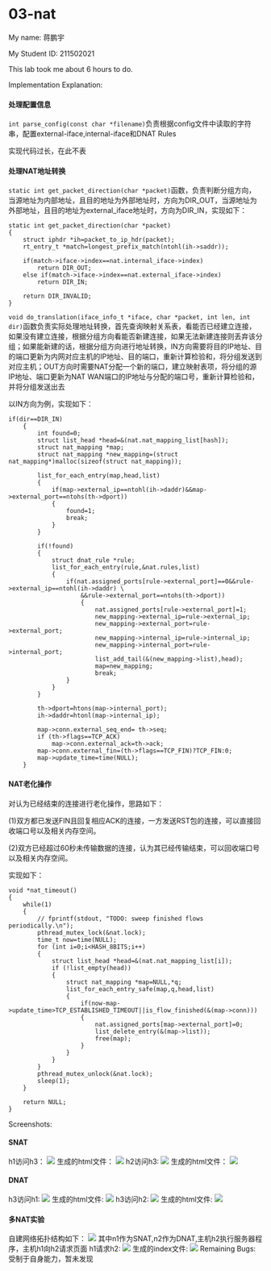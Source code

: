 03-nat
=============

My name: 蒋鹏宇

My Student ID: 211502021

This lab took me about 6 hours to do.

Implementation Explanation:
#### 处理配置信息
```int parse_config(const char *filename)```负责根据config文件中读取的字符串，配置external-iface,internal-iface和DNAT Rules

实现代码过长，在此不表

#### 处理NAT地址转换
```static int get_packet_direction(char *packet)```函数，负责判断分组方向，当源地址为内部地址，且目的地址为外部地址时，方向为DIR_OUT，当源地址为外部地址，且目的地址为external_iface地址时，方向为DIR_IN，实现如下：
```
static int get_packet_direction(char *packet)
{
	struct iphdr *ih=packet_to_ip_hdr(packet);
	rt_entry_t *match=longest_prefix_match(ntohl(ih->saddr));

	if(match->iface->index==nat.internal_iface->index)
		return DIR_OUT; 
	else if(match->iface->index==nat.external_iface->index) 
		return DIR_IN;

	return DIR_INVALID;
}
```
```void do_translation(iface_info_t *iface, char *packet, int len, int dir)```函数负责实际处理地址转换，首先查询映射关系表，看能否已经建立连接，如果没有建立连接，根据分组方向看能否新建连接，如果无法新建连接则丢弃该分组；如果能新建的话，根据分组方向进行地址转换，IN方向需要将目的IP地址、目的端口更新为内网对应主机的IP地址、目的端口，重新计算检验和，将分组发送到对应主机；OUT方向时需要NAT分配一个新的端口，建立映射表项，将分组的源IP地址、端口更新为NAT WAN端口的IP地址与分配的端口号，重新计算检验和，并将分组发送出去

以IN方向为例，实现如下：
```
if(dir==DIR_IN) 
	{
		int found=0;
		struct list_head *head=&(nat.nat_mapping_list[hash]);
		struct nat_mapping *map;
		struct nat_mapping *new_mapping=(struct nat_mapping*)malloc(sizeof(struct nat_mapping));

		list_for_each_entry(map,head,list)
		{
			if(map->external_ip==ntohl(ih->daddr)&&map->external_port==ntohs(th->dport))
			{
				found=1;
				break;
			}
		}

		if(!found)
		{
			struct dnat_rule *rule;
			list_for_each_entry(rule,&nat.rules,list)
			{
				if(nat.assigned_ports[rule->external_port]==0&&rule->external_ip==ntohl(ih->daddr) \
					&&rule->external_port==ntohs(th->dport)) 
					{
						nat.assigned_ports[rule->external_port]=1;
						new_mapping->external_ip=rule->external_ip;
						new_mapping->external_port=rule->external_port;
						new_mapping->internal_ip=rule->internal_ip;
						new_mapping->internal_port=rule->internal_port;
						list_add_tail(&(new_mapping->list),head);
						map=new_mapping;
						break;
				}
			}
		}

		th->dport=htons(map->internal_port);
		ih->daddr=htonl(map->internal_ip);

		map->conn.external_seq_end= th->seq;
		if (th->flags==TCP_ACK)
			map->conn.external_ack=th->ack;
		map->conn.external_fin=(th->flags==TCP_FIN)?TCP_FIN:0;
		map->update_time=time(NULL);
	} 
```
#### NAT老化操作
对认为已经结束的连接进行老化操作，思路如下：

(1)双方都已发送FIN且回复相应ACK的连接，一方发送RST包的连接，可以直接回收端口号以及相关内存空间。

(2)双方已经超过60秒未传输数据的连接，认为其已经传输结束，可以回收端口号以及相关内存空间。

实现如下：
```
void *nat_timeout()
{
	while(1)
	{
		// fprintf(stdout, "TODO: sweep finished flows periodically.\n");
		pthread_mutex_lock(&nat.lock);
		time_t now=time(NULL);
		for (int i=0;i<HASH_8BITS;i++)
		{
			struct list_head *head=&(nat.nat_mapping_list[i]);
			if (!list_empty(head))
			{
				struct nat_mapping *map=NULL,*q;
				list_for_each_entry_safe(map,q,head,list)
				{
					if(now-map->update_time>TCP_ESTABLISHED_TIMEOUT||is_flow_finished(&(map->conn))) 
					{
						nat.assigned_ports[map->external_port]=0;
						list_delete_entry(&(map->list));
						free(map);
					} 
				}
			}
		}
		pthread_mutex_unlock(&nat.lock);
		sleep(1);
	}

	return NULL;
}
```
Screenshots:
#### SNAT
h1访问h3：
![](https://ooo.0x0.ooo/2023/12/21/OKKYkL.png)
生成的html文件：
![](https://ooo.0x0.ooo/2023/12/21/OKKlYX.png)
h2访问h3:
![](https://ooo.0x0.ooo/2023/12/21/OKKfpi.png)
生成的html文件：
![](https://ooo.0x0.ooo/2023/12/21/OKKj5t.png)

#### DNAT
h3访问h1:
![](https://ooo.0x0.ooo/2023/12/21/OKK2Kx.png)
生成的html文件:
![](https://ooo.0x0.ooo/2023/12/21/OKKu1U.png)
h3访问h2:
![](https://ooo.0x0.ooo/2023/12/21/OKK8wp.png)
生成的html文件:
![](https://ooo.0x0.ooo/2023/12/21/OKKIDY.png)

#### 多NAT实验
自建网络拓扑结构如下：
![](https://ooo.0x0.ooo/2023/12/23/OKgfup.jpg)
其中n1作为SNAT,n2作为DNAT,主机h2执行服务器程序，主机h1向h2请求页面
h1请求h2:
![](https://ooo.0x0.ooo/2023/12/21/OKK38v.png)
生成的index文件:
![](https://ooo.0x0.ooo/2023/12/21/OKKwxq.png)
Remaining Bugs:
受制于自身能力，暂未发现
